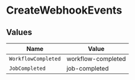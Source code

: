 # CreateWebhookEvents


## Values

| Name                | Value               |
| ------------------- | ------------------- |
| `WorkflowCompleted` | workflow-completed  |
| `JobCompleted`      | job-completed       |